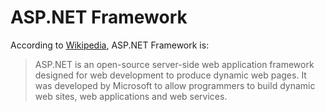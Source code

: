 # ASP.NET Framework

According to [Wikipedia](https://en.wikipedia.org/wiki/ASP.NET), ASP.NET Framework is:

> ASP.NET is an open-source server-side web application framework designed for web development to produce dynamic web pages. It was developed by Microsoft to allow programmers to build dynamic web sites, web applications and web services.

